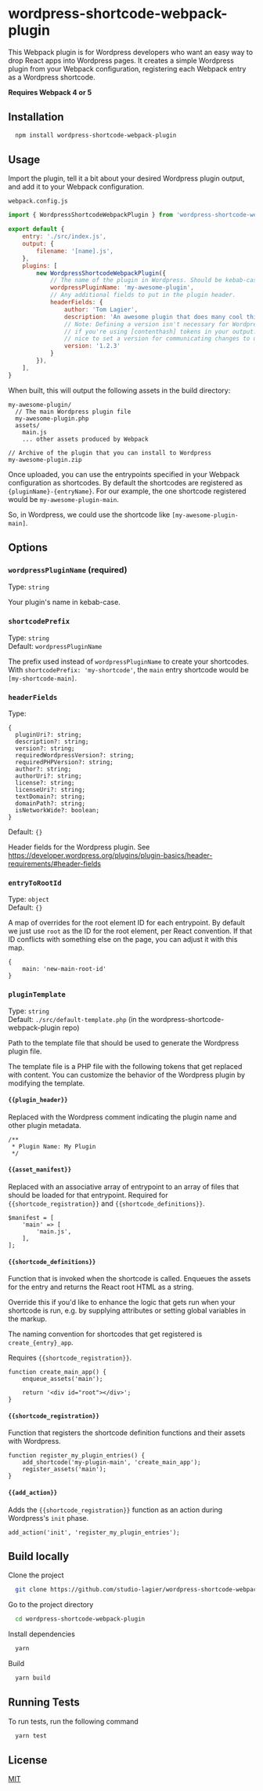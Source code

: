 # wordpress-shortcode-webpack-plugin

This Webpack plugin is for Wordpress developers who want an easy way to drop React apps
into Wordpress pages. It creates a simple Wordpress plugin from your Webpack configuration,
registering each Webpack entry as a Wordpress shortcode.

**Requires Webpack 4 or 5**

## Installation

```bash
  npm install wordpress-shortcode-webpack-plugin
```

## Usage

Import the plugin, tell it a bit about your desired Wordpress plugin output, and
add it to your Webpack configuration.

`webpack.config.js`

```javascript
import { WordpressShortcodeWebpackPlugin } from 'wordpress-shortcode-webpack-plugin';

export default {
    entry: './src/index.js',
    output: {
        filename: '[name].js',
    },
    plugins: [
        new WordpressShortcodeWebpackPlugin({
            // The name of the plugin in Wordpress. Should be kebab-cased
            wordpressPluginName: 'my-awesome-plugin',
            // Any additional fields to put in the plugin header.
            headerFields: {
                author: 'Tom Lagier',
                description: 'An awesome plugin that does many cool things'
                // Note: Defining a version isn't necessary for Wordpress cache-busting
                // if you're using [contenthash] tokens in your output. It can still be
                // nice to set a version for communicating changes to users.
                version: '1.2.3'
            }
        }),
    ],
}
```

When built, this will output the following assets in the build directory:

```
my-awesome-plugin/
  // The main Wordpress plugin file
  my-awesome-plugin.php
  assets/
    main.js
    ... other assets produced by Webpack

// Archive of the plugin that you can install to Wordpress
my-awesome-plugin.zip
```

Once uploaded, you can use the entrypoints specified in your Webpack configuration as shortcodes.
By default the shortcodes are registered as `{pluginName}-{entryName}`. For our example, the one
shortcode registered would be `my-awesome-plugin-main`.

So, in Wordpress, we could use the shortcode like `[my-awesome-plugin-main]`.

## Options

### `wordpressPluginName` (required)

Type: `string`

Your plugin's name in kebab-case.

### `shortcodePrefix`

Type: `string`<br/>
Default: `wordpressPluginName`

The prefix used instead of `wordpressPluginName` to create your shortcodes.
With `shortcodePrefix: 'my-shortcode'`, the `main` entry shortcode would
be `[my-shortcode-main]`.

### `headerFields`

Type:

```
{
  pluginUri?: string;
  description?: string;
  version?: string;
  requiredWordpressVersion?: string;
  requiredPHPVersion?: string;
  author?: string;
  authorUri?: string;
  license?: string;
  licenseUri?: string;
  textDomain?: string;
  domainPath?: string;
  isNetworkWide?: boolean;
}
```

Default: `{}`

Header fields for the Wordpress plugin.
See https://developer.wordpress.org/plugins/plugin-basics/header-requirements/#header-fields

### `entryToRootId`

Type: `object` <br/>
Default: `{}`

A map of overrides for the root element ID for each entrypoint. By default we just use `root` as
the ID for the root element, per React convention. If that ID conflicts with something else on the page,
you can adjust it with this map.

```
{
    main: 'new-main-root-id'
}
```

### `pluginTemplate`

Type: `string` <br/>
Default: `./src/default-template.php` (in the wordpress-shortcode-webpack-plugin repo)

Path to the template file that should be used to generate the Wordpress plugin file.

The template file is a PHP file with the following tokens that get replaced with content. You can
customize the behavior of the Wordpress plugin by modifying the template.

#### `{{plugin_header}}`

Replaced with the Wordpress comment indicating the plugin name and other plugin metadata.

```
/**
 * Plugin Name: My Plugin
 */
```

#### `{{asset_manifest}}`

Replaced with an associative array of entrypoint to an array of files that should be loaded
for that entrypoint. Required for `{{shortcode_registration}}` and `{{shortcode_definitions}}`.

```
$manifest = [
    'main' => [
        'main.js',
    ],
];
```

#### `{{shortcode_definitions}}`

Function that is invoked when the shortcode is called. Enqueues the assets for the entry
and returns the React root HTML as a string.

Override this if you'd like to enhance the logic that gets run when your shortcode is run,
e.g. by supplying attributes or setting global variables in the markup.

The naming convention for shortcodes that get registered is `create_{entry}_app`.

Requires `{{shortcode_registration}}`.

```
function create_main_app() {
    enqueue_assets('main');

    return '<div id="root"></div>';
}
```

#### `{{shortcode_registration}}`

Function that registers the shortcode definition functions and their assets with Wordpress.

```
function register_my_plugin_entries() {
    add_shortcode('my-plugin-main', 'create_main_app');
    register_assets('main');
}
```

#### `{{add_action}}`

Adds the `{{shortcode_registration}}` function as an action during Wordpress's `init` phase.

```
add_action('init', 'register_my_plugin_entries');
```

## Build locally

Clone the project

```bash
  git clone https://github.com/studio-lagier/wordpress-shortcode-webpack-plugin
```

Go to the project directory

```bash
  cd wordpress-shortcode-webpack-plugin
```

Install dependencies

```bash
  yarn
```

Build

```bash
  yarn build
```

## Running Tests

To run tests, run the following command

```bash
  yarn test
```

## License

[MIT](https://choosealicense.com/licenses/mit/)
